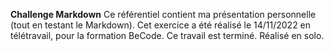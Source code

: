 **Challenge Markdown**
Ce référentiel contient ma présentation personnelle (tout en testant le Markdown). Cet exercice a été réalisé le 14/11/2022 en télétravail, pour la formation BeCode. Ce travail est terminé.
Réalisé en solo.
